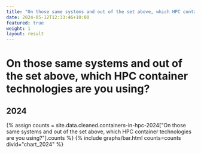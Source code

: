 ```yaml
---
title: "On those same systems and out of the set above, which HPC container technologies are you using?"
date: 2024-05-12T12:33:46+10:00
featured: true
weight: 1
layout: result
---
```


# On those same systems and out of the set above, which HPC container technologies are you using?

## 2024

{% assign counts = site.data.cleaned.containers-in-hpc-2024["On those same systems and out of the set above, which HPC container technologies are you using?"].counts %}
{% include graphs/bar.html counts=counts divid="chart_2024" %}


